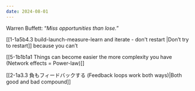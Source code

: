 ```yaml
---
date: 2024-08-01
---
```

Warren Buffett: “*Miss opportunities than lose.*”

[[1-1a5b4.3 build-launch-measure-learn and iterate - don't restart |Don’t try to restart]] because you can’t

[[5-1b1b1a1 Things can become easier the more complexity you have (Network effects = Power-law)]]

[[2-1a3.3 負もフィードバックする (Feedback loops work both ways)|Both good and bad compound]]